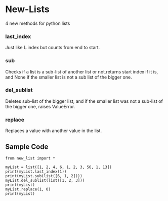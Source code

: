 # New-Lists
4 new methods for python lists
### last_index
Just like L.index but counts from end to start.
### sub
Checks if a list is a sub-list of another list or not.returns start index if it is, and None if the smaller list is not a sub list of the bigger one.
### del_sublist
Deletes sub-list of the bigger list, and if the smaller list was not a sub-list of the bigger one, raises ValueError.
### replace
Replaces a value with another value in the list.
## Sample Code
```
from new_list import *

myList = list([1, 2, 4, 6, 1, 2, 3, 56, 1, 13])
print(myList.last_index(1))
print(myList.sub(list([6, 1, 2])))
myList.del_sublist(list([1, 2, 3]))
print(myList)
myList.replace(1, 0)
print(myList)
```
